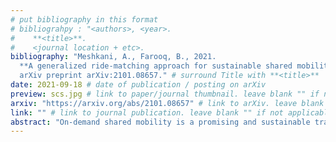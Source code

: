 ```yaml
---
# put bibliography in this format
# bibliograhpy : "<authors>, <year>.
#    **<title>**.
#    <journal location + etc>.
bibliography: "Meshkani, A., Farooq, B., 2021.
  **A generalized ride-matching approach for sustainable shared mobility**.
  arXiv preprint arXiv:2101.08657." # surround Title with **<title>**
date: 2021-09-18 # date of publication / posting on arXiv
preview: scs.jpg # link to paper/journal thumbnail. leave blank "" if not applicable
arxiv: "https://arxiv.org/abs/2101.08657" # link to arXiv. leave blank "" if not applicable
link: "" # link to journal publication. leave blank "" if not applicable
abstract: "On-demand shared mobility is a promising and sustainable transportation approach that can mitigate vehicle externalities, such as traffic congestion and emission. On-demand shared mobility systems require matching of one (one-to-one) or multiple riders (many-to-one) to a vehicle based on real-time information. We propose a novel Graph-based Many-to-One ride-Matching (GMOMatch) algorithm for the dynamic many-to-one matching problem in the presence of traffic congestion. GMOMatch, which is an iterative two-step method, provides high service quality and is efficient in terms of computational complexity. It starts with a one-to-one matching in Step 1 and is followed by solving a maximum weight matching problem in Step 2 to combine the travel requests. To evaluate the performance, it is compared with a ride-matching algorithm developed by Simonetto (2019). Both algorithms are implemented in a micro-traffic simulator to assess their performance and their impact on traffic congestion in Downtown,Toronto road network. In comparison to the Simonetto, GMOMatch improved the service rate, vehicle kilometer traveled and traffic travel time by 32%, 16.07%, and 4%, respectively. The sensitivity analysis indicated that utilizing vehicles with a capacity of 10 can achieve 25% service rate improvement compared to a capacity of 4."
---
```

